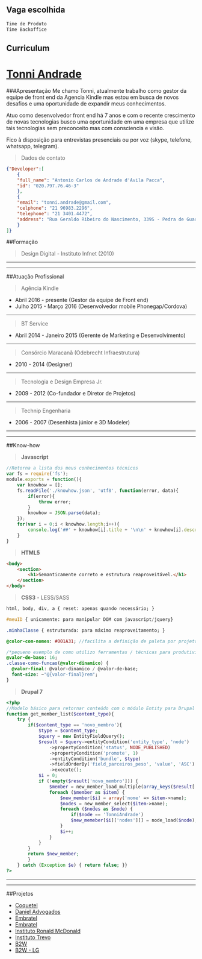 ## Vaga escolhida
```javascript
Time de Produto
Time Backoffice
```
## Curriculum 


[Tonni Andrade](https://www.linkedin.com/in/tonniandradedesign)
==================

###Apresentação
Me chamo Tonni, atualmente trabalho como gestor da equipe de front end da Agencia Kindle mas estou em busca de novos desafios e uma oportunidade de expandir meus conhecimentos.

Atuo como desenvolvedor front end há 7 anos e com o recente crescimento de novas tecnologias busco uma oportunidade em uma empresa que utilize tais tecnologias sem preconceito mas com consciencia e visão.

Fico à disposição para entrevistas presenciais ou por voz (skype, telefone, whatsapp, telegram).

>Dados de contato
```json
{"Developer":[
    {
    "full_name": "Antonio Carlos de Andrade d'Avila Pacca",
    "id": "020.797.76.46-3"
    },
    {
    "email": "tonni.andrade@gmail.com",
    "celphone": "21 96983.2296",
    "telephone": "21 3401.4472",
    "address": "Rua Geraldo Ribeiro do Nascimento, 339S - Pedra de Guaratiba - CEP:23030-330"
    }
]}
```

##Formação
>Design Digital - Instituto Infnet (2010)
___________________________________________________________
___________________________________________________________

##Atuação Profissional
>Agência Kindle
    
* Abril 2016 - presente (Gestor da equipe de Front end)
* Julho 2015 - Março 2016 (Desenvolvedor mobile Phonegap/Cordova)
___________________________________________________________

>BT Service

* Abril 2014 - Janeiro 2015 (Gerente de Marketing e Desenvolvimento)
___________________________________________________________

>Consórcio Maracanã (Odebrecht Infraestrutura)

* 2010 - 2014 (Designer)

___________________________________________________________

>Tecnologia e Design Empresa Jr.

* 2009 - 2012 (Co-fundador e Diretor de Projetos)

___________________________________________________________

>Technip Engenharia

* 2006 - 2007 (Desenhista júnior e 3D Modeler)
___________________________________________________________
___________________________________________________________


##Know-how

>**Javascript**
```javascript
//Retorna a lista dos meus conhecimentos técnicos
var fs = require('fs');
module.exports = function(){
    var knowhow = [];
    fs.readFile('./knowhow.json', 'utf8', function(error, data){
        if(error){
            throw error;
        }
        knowhow = JSON.parse(data);
    });
    for(var i = 0;i < knowhow.length;i++){
        console.log('##' + knowhow[i].title + '\n\n' + knowhow[i].description);
    }
}
```

>**HTML5** 
```html
<body>
    <section>
        <h1>Semanticamente correto e estrutura reaproveitável.</h1>
    </section>
</body>
```

>**CSS3** - LESS/SASS 
```sass
html, body, div, a { reset: apenas quando necessário; }

#meuID { unicamente: para manipular DOM com javascript/jquery}

.minhaClasse { estruturada: para máximo reaproveitamento; }

@color-com-nomes: #001A31; //facilita a definição de paleta por projeto

/*pequeno exemplo de como utilizo ferramentas / técnicas para produtividade*/
@valor-de-base: 16;
.classe-como-funcao(@valor-dinamico) {
  @valor-final: @valor-dinamico / @valor-de-base;
  font-size: ~"@{valor-final}rem";
}
```
>**Drupal 7**
```php
<?php
//Modelo básico para retornar conteúdo com o módulo Entity para Drupal 7
function get_member_list($content_type){
    try {
        if($content_type == 'novo_membro'){
            $type = $content_type;
            $query = new EntityFieldQuery();
            $result = $query->entityCondition('entity_type', 'node')
                ->propertyCondition('status', NODE_PUBLISHED)
                ->propertyCondition('promote', 1)
                ->entityCondition('bundle', $type)
                ->fieldOrderBy('field_parceiros_peso', 'value', 'ASC')
                ->execute();
            $i = 0;
            if (!empty($result['novo_membro'])) {
                $member = new_member_load_multiple(array_keys($result['novo_membro']));
                foreach ($member as $item) {
                    $new_member[$i] = array('nome' => $item->name);
                    $nodes = new_member_select($item->name);
                    foreach ($nodes as $node) {
                        if($node == 'TonniAndrade')
                        $new_memeber[$i]['nodes'][] = node_load($node);
                    }
                    $i++;
                }
            }
        }
        return $new_member;
        }
    } catch (Exception $e) { return false; }}
?>
```
___________________________________________________________
___________________________________________________________

##Projetos
* [Coquetel](http://coquetel.com.br)
* [Daniel Advogados](http://www.daniel-ip.com)
* [Embratel](http://www.ideiasquemovem.com.br)
* [Embratel](http://www.embratel.com.br/50anos)
* [Instituto Ronald McDonald](https://www.institutoronalddoacao.org)
* [Instituto Trevo](http://www.institutotrevo.com.br)
* [B2W](http://www.midiakitb2w.com.br/)
* [B2W - LG](http://www.americanas.com.br/lg)
